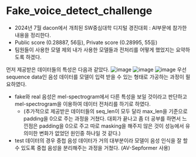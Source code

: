 # Fake_voice_detect_challenge
 - 2024년 7월 dacon에서 개최된 SW중심대학 디지털 경진대회 : AI부문에 참가한 내용을 정리한다.
 - Public score (0.28887, 56등), Private score (0.28995, 55등)
 - 팀원들이 사용한 모델 제외 내가 사용한 모델들과 전처리를 어떻게 했었지는 요약하도록 하겠다.

먼저 제공받은 데이터들의 특성은 다음과 같았다.
![image](https://github.com/user-attachments/assets/eff8bc91-c836-4a84-af71-6244b974debf)
![image](https://github.com/user-attachments/assets/6ab722dc-ff2f-4ab0-9753-0163d729298a)
![image](https://github.com/user-attachments/assets/23715486-ac7c-4032-92ae-6b6d4e84c97f)
우선 sequence data인 음성 데이터를 모델이 입력 받을 수 있는 형태로 가공하는 과정이 필요하였다.
- fake와 real 음성은 mel-spectrogram에서 다른 특성을 보일 것이라고 판단하고 mel-spectrogram을 이용하여 데이터 전처리를 하기로 하였다. 
  - (추가적으로 제공받은 데이터들의 seq_len이 모두 달라 max_len을 기준으로 padding을 0으로 주는 과정을 거쳤다. 대회가 끝나고 좀 더 공부를 하면서 느낀점은 padding을 0으로 주고
    따로 masking을 해주지 않은 것이 성능에서 유의미한 변화가 없었던 원인중 하나일 것 같다.)
- test 데이터의 경우 중첩 음성 데이터가 거의 대부분이라 모델이 음성 인식을 잘 할 수 있도록 중첩 음성을 분리해주는 과정을 거쳤다. (AV-Sepformer 사용)
